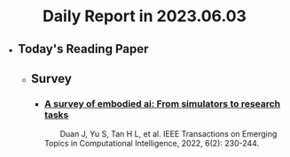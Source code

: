 # <center>Daily Report in 2023.06.03

+ ## Today's Reading Paper
    - ## Survey
        + ### [ A survey of embodied ai: From simulators to research tasks](https://arxiv.org/abs/2103.04918v5)
            &emsp;&emsp;Duan J, Yu S, Tan H L, et al. IEEE Transactions on Emerging Topics in Computational Intelligence, 2022, 6(2): 230-244.
